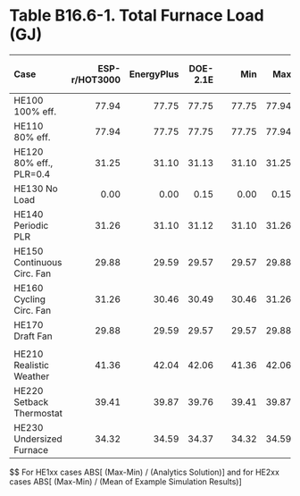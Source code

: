# Table B16.6-1. Total Furnace Load (GJ)
| Case                       | ESP-r/HOT3000 | EnergyPlus | DOE-2.1E |     |   Min |   Max |  Mean | Dev % $$ |     | Analytical/Quasi-Analytical | TRNSYS18.06.0002 | 
|:-------------------------- | -------------:| ----------:| --------:| ---:| -----:| -----:| -----:| --------:| ---:| ---------------------------:| ----------------:| 
| HE100 100% eff.            |         77.94 |      77.75 |    77.75 |     | 77.75 | 77.94 |       |      0.2 |     |                       77.74 |            77.76 | 
| HE110 80% eff.             |         77.94 |      77.75 |    77.75 |     | 77.75 | 77.94 |       |      0.2 |     |                       77.74 |            77.76 | 
| HE120 80% eff., PLR=0.4    |         31.25 |      31.10 |    31.13 |     | 31.10 | 31.25 |       |      0.5 |     |                       31.10 |            31.11 | 
| HE130 No Load              |          0.00 |       0.00 |     0.15 |     |  0.00 |  0.15 |       |        - |     |                        0.00 |             0.00 | 
| HE140 Periodic PLR         |         31.26 |      31.10 |    31.12 |     | 31.10 | 31.26 |       |      0.5 |     |                       31.10 |            31.11 | 
| HE150 Continuous Circ. Fan |         29.88 |      29.59 |    29.57 |     | 29.57 | 29.88 |       |      1.1 |     |                       29.65 |            29.66 | 
| HE160 Cycling Circ. Fan    |         31.26 |      30.46 |    30.49 |     | 30.46 | 31.26 |       |      2.6 |     |                       31.10 |            30.50 | 
| HE170 Draft Fan            |         29.88 |      29.59 |    29.57 |     | 29.57 | 29.88 |       |      1.1 |     |                       29.65 |            29.66 | 
|                            | 
| HE210 Realistic Weather    |         41.36 |      42.04 |    42.06 |     | 41.36 | 42.06 | 41.82 |      1.7 |     |                             |            42.06 | 
| HE220 Setback Thermostat   |         39.41 |      39.87 |    39.76 |     | 39.41 | 39.87 | 39.68 |      1.2 |     |                             |            39.84 | 
| HE230 Undersized Furnace   |         34.32 |      34.59 |    34.37 |     | 34.32 | 34.59 | 34.43 |      0.8 |     |                             |            34.67 | 

$$ For HE1xx cases ABS[ (Max-Min) / (Analytics Solution)] and for HE2xx cases ABS[ (Max-Min) / (Mean of Example Simulation Results)]


